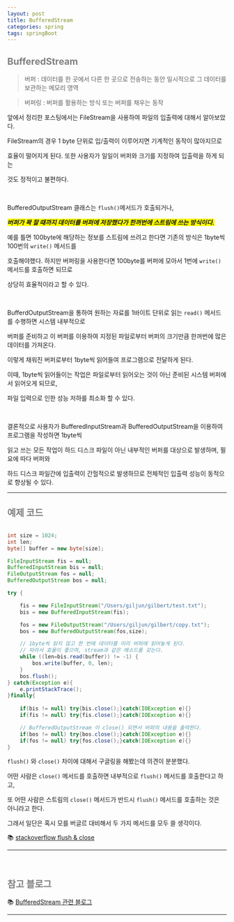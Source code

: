 ```yaml
---
layout: post
title: BufferedStream
categories: spring
tags: springBoot
---
```


## <span style="color:gray">BufferedStream</span>

> 버퍼 : 데이터를 한 곳에서 다른 한 곳으로 전송하는 동안 일시적으로 그 데이터를 보관하는 메모리 영역

> 버퍼링 : 버퍼를 활용하는 방식 또는 버퍼를 채우는 동작

앞에서 정리한 포스팅에서는 FileStream을 사용하여 파일의 입출력에 대해서 알아보았다.

FileStream의 경우 1 byte 단위로 입/출력이 이루어지면 기계적인 동작이 많아지므로

효율이 떨어지게 된다. 또한 사용자가 일일이 버퍼와 크기를 지정하여 입출력을 하게 되는

것도 정적이고 불편하다. 

<br>

BufferedOutputStream 클래스는 `flush()`메서드가 호출되거나, 

***<span style="background-color:yellow">버퍼가 꽉 찰 때까지 데이터를 버퍼에 저장했다가 한꺼번에 스트림에 쓰는 방식이다.</span>***

예를 틀면 100byte에 해당하는 정보를 스트림에 쓰려고 한다면 기존의 방식은 1byte씩 100번의 `write()` 메서드를 

호출해야했다. 하지만 버퍼링을 사용한다면 100byte를 버퍼에 모아서 1번에 `write()`메서드를 호출하면 되므로

상당히 효율적이라고 할 수 있다.

<br>

BufferdOutputStream을 통하여 원하는 자료를 1바이트 단위로 읽는 `read()` 메서드를 수행하면 시스템 내부적으로

버퍼를 준비하고 이 버퍼를 이용하여 지정된 파일로부터 버퍼의 크기만큼 한꺼번에 많은 데이터를 가져온다.

이렇게 채워진 버퍼로부터 1byte씩 읽어들여 프로그램으로 전달하게 된다.

이때, 1byte씩 읽어들이는 작업은 파일로부터 읽어오는 것이 아닌 준비된 시스템 버퍼에서 읽어오게 되므로,

파일 입력으로 인한 성능 저하를 최소화 할 수 있다.

<br>

결론적으로 사용자가 BufferedInputStream과 BufferedOutputStream을 이용하여 프로그램을 작성하면 1byte씩 

읽고 쓰는 모든 작업이 하드 디스크 파일이 아닌 내부적인 버퍼를 대상으로 발생하며, 필요에 따다 버퍼와 

하드 디스크 파일간에 입출력이 간헐적으로 발생하므로 전체적인 입출력 성능이 동적으로 향상될 수 있다.

---

## <span style="color:gray">예제 코드</span>

```java

int size = 1024;
int len;
byte[] buffer = new byte[size];

FileInputStream fis = null;
BufferedInputStream bis = null;
FileOutputStream fos = null;
BufferedOutputStream bos = null;

try {

    fis = new FileInputStream("/Users/giljun/gilbert/test.txt");
    bis = new BufferedInputStream(fis);

    fos = new FileOutputStream("/Users/giljun/gilbert/copy.txt");
    bos = new BufferedOutputStream(fos,size);

    // 1byte씩 읽지 않고 한 번에 데이터를 미리 버퍼에 읽어놓게 된다.
    // 따라서 효율이 좋으며, stream과 같은 메소드를 갖는다.
    while ((len=bis.read(buffer)) != -1) {
        bos.write(buffer, 0, len);
    }
    bos.flush();
} catch(Exception e){
    e.printStackTrace();
}finally{
    
    if(bis != null) try{bis.close();}catch(IOException e){}
    if(fis != null) try{fis.close();}catch(IOException e){}

    // BufferedOutputStream 이 close() 되면서 버퍼의 내용을 출력한다.
    if(bos != null) try{bos.close();}catch(IOException e){}
    if(fos != null) try{fos.close();}catch(IOException e){}
}
```

`flush()` 와 `close()` 차이에 대해서 구글링을 해봤는데 의견이 분분했다.

어떤 사람은 `close()` 메서드를 호출하면 내부적으로 `flush()` 메서드를 호출한다고 하고, 

또 어떤 사람은 스트림의 `close()` 메서드가 반드시 `flush()` 메서드를 호출하는 것은 아니라고 한다.

그래서 일단은 혹시 모를 버글르 대비해서 두 가지 메서드를 모두 쓸 생각이다.

📚 [stackoverflow flush & close](https://stackoverflow.com/questions/9858495/using-flush-before-close)

---

<br>

## <span style="color:gray">참고 블로그</span>

📚 [BufferedStream 관련 블로그](https://passionha.tistory.com/229)

---